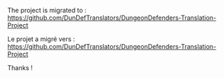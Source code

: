 The project is migrated to : https://github.com/DunDefTranslators/DungeonDefenders-Translation-Project

Le projet a migré vers : https://github.com/DunDefTranslators/DungeonDefenders-Translation-Project

Thanks !